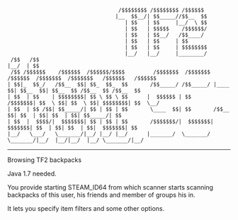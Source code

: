 									   /$$$$$$$$ /$$$$$$$$ /$$$$$$                                              
									  |__  $$__/| $$_____//$$__  $$                                             
										 | $$   | $$     |__/  \ $$                                             
										 | $$   | $$$$$    /$$$$$$/                                             
										 | $$   | $$__/   /$$____/                                              
										 | $$   | $$     | $$                                                   
										 | $$   | $$     | $$$$$$$$                                             
										 |__/   |__/     |________/                                             
	 /$$   /$$                                                                                                  
	|__/  | $$                                                                                                  
	 /$$ /$$$$$$    /$$$$$$  /$$$$$$/$$$$         /$$$$$$$  /$$$$$$$  /$$$$$$  /$$$$$$$  /$$$$$$$   /$$$$$$   /$$$$$$ 
	| $$|_  $$_/   /$$__  $$| $$_  $$_  $$       /$$_____/ /$$_____/ |____  $$| $$__  $$| $$__  $$ /$$__  $$ /$$__  $$
	| $$  | $$    | $$$$$$$$| $$ \ $$ \ $$      |  $$$$$$ | $$        /$$$$$$$| $$  \ $$| $$  \ $$| $$$$$$$$| $$  \__/
	| $$  | $$ /$$| $$_____/| $$ | $$ | $$       \____  $$| $$       /$$__  $$| $$  | $$| $$  | $$| $$_____/| $$      
	| $$  |  $$$$/|  $$$$$$$| $$ | $$ | $$       /$$$$$$$/|  $$$$$$$|  $$$$$$$| $$  | $$| $$  | $$|  $$$$$$$| $$      
	|__/   \___/   \_______/|__/ |__/ |__/      |_______/  \_______/ \_______/|__/  |__/|__/  |__/ \_______/|__/ 

--------------------------------------------------------------------------------------------------------------------

Browsing TF2 backpacks

Java 1.7 needed.

You provide starting STEAM_ID64 from which scanner starts scanning backpacks of this user, his friends
and member of groups his in.

It lets you specify item filters and some other options.